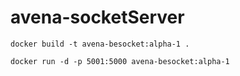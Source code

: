 # avena-socketServer

`docker build -t avena-besocket:alpha-1 .`

`docker run -d -p 5001:5000 avena-besocket:alpha-1`
